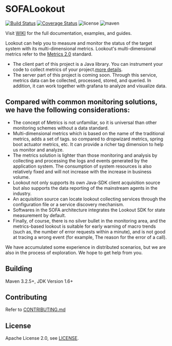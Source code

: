 # SOFALookout

[![Build Status](https://travis-ci.org/alipay/sofa-lookout.svg?branch=master)](https://travis-ci.org/alipay/sofa-lookout)
[![Coverage Status](https://coveralls.io/repos/github/alipay/sofa-lookout/badge.svg?branch=master)](https://coveralls.io/github/alipay/sofa-lookout?branch=master)
![license](https://img.shields.io/badge/license-Apache--2.0-green.svg)
![maven](https://img.shields.io/github/release/alipay/sofa-lookout.svg)

Visit [WIKI](https://github.com/sofastack/sofa-lookout/wiki) for the full documentation, examples, and guides.

Lookout can help you to measure and monitor the status of the target system with its multi-dimensional metrics.
Lookout's multi-dimensional metrics refer to the [Metrics 2.0](http://metrics20.org/) standard.

- The client part of this project is a Java library.  You can instrument your code to collect metrics of your project.[more details](./client/README.md).
- The server part of this project is coming soon. Through this service, metrics data can be collected, processed, stored, and queried. In addition, it can work together with grafana to analyze and visualize data.

## Compared with common monitoring solutions, we have the following considerations:

- The concept of Metrics is not unfamiliar, so it is universal than other monitoring schemes without a data standard.
- Multi-dimensional metrics which is based on the name of the traditional metrics, adds a set of tags. so compared to dropwizard metrics, spring boot actuator metrics, etc. It can provide a richer tag dimension to help us monitor and analyze.
- The metrics solution is lighter than those monitoring and analysis by collecting and processing the logs and events generated by the application system. The consumption of system resources is also relatively fixed and will not increase with the increase in business volume.
- Lookout not only supports its own Java-SDK client acquisition source but also supports the data reporting of the mainstream agents in the industry.
- An acquisition source can locate lookout collecting services through the configuration file or a service discovery mechanism.
- Softwares in the SOFA architecture integrates the Lookout SDK for state measurement by default.
- Finally, of course, there is no silver bullet in the monitoring area, and the metrics-based lookout is suitable for early warning of macro trends (such as, the number of error requests within a minute), and is not good at tracing a wrong event (for example, The reason for the error of a call).

We have accumulated some experience in distributed scenarios, but we are also in the process of exploration. We hope to get help from you.

## Building
Maven 3.2.5+, JDK Version 1.6+

## Contributing
Refer to [CONTRIBUTING.md](./CONTRIBUTING.md)

## License
Apache License 2.0, see [LICENSE](./LICENSE).
